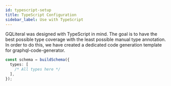```yaml
---
id: typescript-setup
title: TypeScript Configuration
sidebar_label: Use with TypeScript
---
```


GQLiteral was designed with TypeScript in mind. The goal is to have the best possible type coverage with the least possible manual type annotation. In order to do this, we have created a dedicated code generation template for graphql-code-generator.

```ts
const schema = buildSchema({
  types: [
    /* All types here */
  ],
});
```

